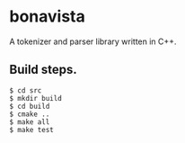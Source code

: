# bonavista

A tokenizer and parser library written in C++.

## Build steps.

    $ cd src
    $ mkdir build
    $ cd build
    $ cmake ..
    $ make all
    $ make test
